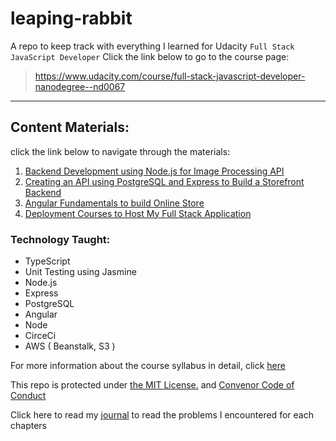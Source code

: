 # leaping-rabbit

A repo to keep track with everything I learned for Udacity `Full Stack JavaScript Developer`
Click the link below to go to the course page:

> https://www.udacity.com/course/full-stack-javascript-developer-nanodegree--nd0067

---

## Content Materials:
click the link below to navigate through the materials:

1. [Backend Development using Node.js for Image Processing API]()
2. [Creating an API using PostgreSQL and Express to Build a Storefront Backend]()
3. [Angular Fundamentals to build Online Store]()
4. [Deployment Courses to Host My Full Stack Application]()

### Technology Taught:

- TypeScript
- Unit Testing using Jasmine
- Node.js
- Express
- PostgreSQL
- Angular
- Node
- CirceCi
- AWS ( Beanstalk, S3 )

For more information about the course syllabus in detail, click [here](https://d20vrrgs8k4bvw.cloudfront.net/documents/en-US/Full+Stack+JavaScript+Developer+Nanodegree+Program+Syllabus.pdf)

This repo is protected under [the MIT License.](https://github.com/rickyfelix19/leaping-rabbit/blob/main/LICENSE) and [Convenor Code of Conduct](https://github.com/rickyfelix19/leaping-rabbit/blob/main/CODE_OF_CONDUCT.md)

Click here to read my [journal]() to read the problems I encountered for each chapters
